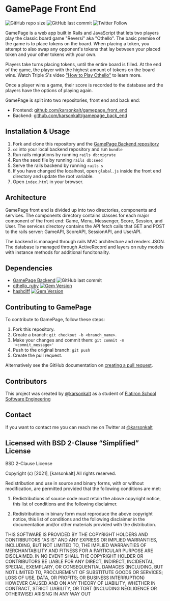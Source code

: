 # GamePage Front End
![GitHub repo size](https://img.shields.io/github/repo-size/karsonkalt/gamepage_front_end)
![GitHub last commit](https://img.shields.io/github/last-commit/karsonkalt/gamepage_front_end)
![Twitter Follow](https://img.shields.io/twitter/follow/karsonkalt?style=social)

GamePage is a web app built in Rails and JavaScript that lets two players play the classic board game "Reversi" aka "Othello". The basic premise of the game is to place tokens on the board. When placing a token, you attempt to also swap any opponent's tokens that lay between your placed token and your other tokens with your own.

Players take turns placing tokens, until the entire board is filled. At the end of the game, the player with the highest amount of tokens on the board wins. Watch Triple S's video ["How to Play Othello"](https://www.youtube.com/watch?v=xDnYEOsjZnM&ab_channel=TripleSGames) to learn more.

Once a player wins a game, their score is recorded to the database and the players have the options of playing again.

GamePage is split into two repositories, front end and back end:
- Frontend: [github.com/karsonkalt/gamepage_front_end](https://github.com/karsonkalt/gamepage_front_end)
- Backend: [github.com/karsonkalt/gamepage_back_end](https://github.com/karsonkalt/gamepage_back_end)


## Installation & Usage
1. Fork and clone this repository and the [GamePage Backend repository](https://github.com/karsonkalt/gamepage_back_end)
2. `cd` into your local backend repository and run `bundle`
3. Run rails migrations by running `rails db:migrate`
4. Run the seed file by running `rails db:seed`
5. Serve the rails backend by running `rails s`
6. If you have changed the localhost, open `global.js` inside the front end directory and update the root variable.
7. Open `index.html` in your browser.


## Architecture
GamePage front end is divided up into two directories, components and services. The components directory contains classes for each major component of the front end: Game, Menu, Messenger, Score, Session, and User. The services directory contains the API fetch calls that GET and POST to the rails server: GameAPI, ScoreAPI, SessionAPI, and UserAPI.

The backend is managed through rails MVC architecture and renders JSON. The database is managed through ActiveRecord and layers on ruby models with instance methods for additional funcitonality.


## Dependencies
- [GamePage Backend](https://github.com/karsonkalt/gamepage_back_end) ![GitHub last commit](https://img.shields.io/github/last-commit/karsonkalt/gamepage_back_end)
- [othello_ruby](https://rubygems.org/gems/othello_ruby/versions/0.1.0) [![Gem Version](https://badge.fury.io/rb/othello_ruby.svg)](https://badge.fury.io/rb/othello_ruby)
- [hashdiff](https://rubygems.org/gems/hashdiff) [![Gem Version](https://badge.fury.io/rb/hashdiff.svg)](https://badge.fury.io/rb/hashdiff)


## Contributing to GamePage
To contribute to GamePage, follow these steps:

1. Fork this repository.
2. Create a branch: `git checkout -b <branch_name>`.
3. Make your changes and commit them: `git commit -m '<commit_message>'`
4. Push to the original branch: `git push`
5. Create the pull request.

Alternatively see the GitHub documentation on [creating a pull request](https://help.github.com/en/github/collaborating-with-issues-and-pull-requests/creating-a-pull-request).


## Contributors
This project was created by [@karsonkalt](https://github.com/karsonkalt) as a student of [Flatiron School Software Engineering](https://flatironschool.com/)


## Contact
If you want to contact me you can reach me on Twitter at [@karsonkalt](http://www.twitter.com/karsonkalt)


## Licensed with BSD 2-Clause “Simplified” License
BSD 2-Clause License

Copyright (c) [2021], [karsonkalt]
All rights reserved.

Redistribution and use in source and binary forms, with or without modification, are permitted provided that the following conditions are met:

1. Redistributions of source code must retain the above copyright notice, this list of conditions and the following disclaimer.

2. Redistributions in binary form must reproduce the above copyright notice, this list of conditions and the following disclaimer in the documentation and/or other materials provided with the distribution.

THIS SOFTWARE IS PROVIDED BY THE COPYRIGHT HOLDERS AND CONTRIBUTORS "AS IS" AND ANY EXPRESS OR IMPLIED WARRANTIES, INCLUDING, BUT NOT LIMITED TO, THE IMPLIED WARRANTIES OF MERCHANTABILITY AND FITNESS FOR A PARTICULAR PURPOSE ARE DISCLAIMED. IN NO EVENT SHALL THE COPYRIGHT HOLDER OR CONTRIBUTORS BE LIABLE FOR ANY DIRECT, INDIRECT, INCIDENTAL, SPECIAL, EXEMPLARY, OR CONSEQUENTIAL DAMAGES (INCLUDING, BUT NOT LIMITED TO, PROCUREMENT OF SUBSTITUTE GOODS OR SERVICES; LOSS OF USE, DATA, OR PROFITS; OR BUSINESS INTERRUPTION) HOWEVER CAUSED AND ON ANY THEORY OF LIABILITY, WHETHER IN CONTRACT, STRICT LIABILITY, OR TORT (INCLUDING NEGLIGENCE OR OTHERWISE) ARISING IN ANY WAY OUT 